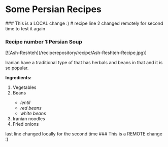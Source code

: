 <h1>Some Persian Recipes</h1>
### This is a LOCAL change :)
# recipe
line 2 changed remotely for second time to test it again
<h3>Recipe number 1:Persian Soup</h3>
[![Ash-Reshteh](/reciperepository/recipe/Ash-Reshteh-Recipe.jpg)]

Iranian have a traditional type of that has herbals and beans in that and it is so popular.

<strong>Ingredients:</strong>
<ol>
    <li>Vegetables</li>
    <li>Beans</li>
     <ul>
         <li><em>lentil</em></li>
         <li><em>red beans</em></li>
         <li><em>white beans</em></li>
     </ul>
    <li>Iranian noodles</li>
    <li>Fried onions</li>
</ol>
last line changed locally for the second time
### This is a REMOTE change :)
